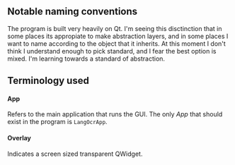 ## Notable naming conventions
The program is built very heavily on Qt. I'm seeing this disctinction
that in some places its appropiate to make abstraction layers, and in
some places I want to name according to the object that it
inherits. At this moment I don't think I understand enough to pick
standard, and I fear the best option is mixed. I'm learning towards a
standard of abstraction.

## Terminology used
#### App
Refers to the main application that runs the GUI. The
only *App* that should exist in the program is `LangOcrApp`.

#### Overlay
Indicates a screen sized transparent QWidget.
